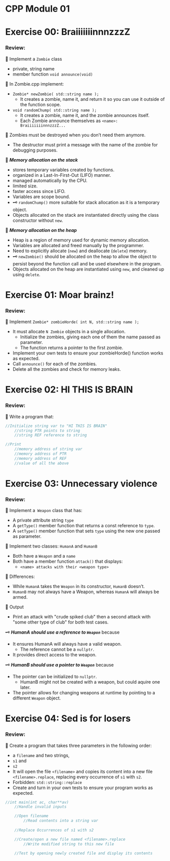 # CPP Module 01

# Exercise 00:  BraiiiiiiinnnzzzZ

### Review:
🔹 Implement a `Zombie` class
- private, string name
- member function `void announce(void)`

🔹 In Zombie.cpp implement:
- `Zombie* newZombie( std::string name );`
	- It creates a zombie, name it, and return it so you can use it outside of the function scope.
- `void randomChump( std::string name );`
	- It creates a zombie, name it, and the zombie announces itself.
	- Each Zombie announce themselves as `<name>: BraiiiiiiinnnzzzZ...`

🔹 Zombies must be destroyed when you don’t need them anymore. 
- The destructor must print a message with the name of the zombie for debugging purposes.

🧐 ***Memory allocation on the stack***
- stores temporary variables created by functions. 
- organized in a Last-In-First-Out (LIFO) manner.
- managed automatically by the CPU.
- limited size. 
- faster access since LIFO.
- Variables are scope bound.
- 🗝️ `randomChump()` more suitable for stack allocation as it is a temporary object.
- Objects allocated on the stack are instantiated directly using the class constructor without `new`.

🧐 ***Memory allocation on the heap***
- Heap is a region of memory used for dynamic memory allocation.
- Variables are allocated and freed manually by the programmer.
- Need to explicitly allocate (`new`) and deallocate (`delete`) memory.
- 🗝️ `newZombie()` should be allocated on the heap to allow the object to persist beyond the function call and be used elsewhere in the program.
- Objects allocated on the heap are instantiated using `new`, and cleaned up using `delete`.


# Exercise 01: Moar brainz!

### Review:
🔹 Implement `Zombie* zombieHorde( int N, std::string name );`
- It must allocate `N Zombie` objects in a single allocation. 
	- Initialize the zombies, giving each one of them the name passed as parameter. 
	- The function returns a pointer to the first zombie.
- Implement your own tests to ensure your zombieHorde() function works as expected.
- Call `announce()` for each of the zombies.
- Delete all the zombies and check for memory leaks.


# Exercise 02:  HI THIS IS BRAIN

### Review:
🔹 Write a program that:
```c++
//Initialize string var to "HI THIS IS BRAIN"
	//string PTR points to string
	//string REF reference to string

//Print
	//memory address of string var
	//memory address of PTR
	//memory address of REF
	//value of all the above
```

# Exercise 03: Unnecessary violence

### Review:
🔹 Implement a` Weapon` class that has:
- A private attribute string `type`
- A `getType()` member function that returns a const reference to `type`.
- A `setType()` member function that sets `type` using the new one passed as parameter.

🔹 Implement two classes: `HumanA` and `HumanB`
- Both have a `Weapon` and a `name`
- Both have a member function `attack()` that displays:
	- `<name> attacks with their <weapon type>`

🔹 Differences:
- While `HumanA` takes the `Weapon` in its constructor, `HumanB` doesn’t.
- `HumanB` may not always have a Weapon, whereas `HumanA` will always be armed.

🔹 Output
- Print an attack with "crude spiked club" then a second attack with "some other type of club" for both test cases.

🗝️ ***HumanA should use a reference to `Weapon`*** because
- It ensures HumanA will always have a valid weapon.
	- The reference cannot be a `nullptr`.
- It provides direct access to the weapon.

🗝️ ***HumanB should use a pointer to `Weapon`*** because 
- The pointer can be initialized to `nullptr`.
	- HumanB might not be created with a weapon, but could aquire one later.
- The pointer allows for changing weapons at runtime by pointing to a different `Weapon` object. 



# Exercise 04: Sed is for losers

### Review:
🔹 Create a program that takes three parameters in the following order: 
- a `filename` and two strings, 
- `s1` and 
- `s2`
- It will open the file `<filename>` and copies its content into a new file
`<filename>.replace`, replacing every occurrence of `s1` with `s2`.
- Forbidden: `std::string::replace`
- Create and turn in your own tests to ensure your program works as expected.
```c++
//int main(int ac, char**av)
	//Handle invalid inputs

	//Open filename
		//Read contents into a string var
	
	//Replace Occurrences of s1 with s2

	//Create/open a new file named <filename>.replace
		//Write modified string to this new file
	
	//Test by opening newly created file and display its contents
```

